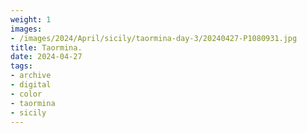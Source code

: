```yaml
---
weight: 1
images:
- /images/2024/April/sicily/taormina-day-3/20240427-P1080931.jpg
title: Taormina.
date: 2024-04-27
tags:
- archive
- digital
- color
- taormina
- sicily
---
```


